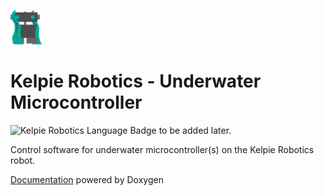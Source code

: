 ![](/docs/images/kelpie_logo.png)
# Kelpie Robotics - Underwater Microcontroller
![Kelpie Robotics](https://img.shields.io/badge/Kelpie_Robotics-Underwater_Microcontroller-00a99d.svg?style=for-the-badge)
Language Badge to be added later.

Control software for underwater microcontroller(s) on the Kelpie Robotics robot.

[Documentation](https://kelpierobotics.github.io/2023-underwater-microcontroller/) powered by Doxygen
